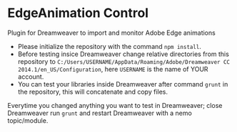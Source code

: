 # EdgeAnimation Control
Plugin for Dreamweaver to import and monitor Adobe Edge animations

* Please initialize the repository with the command `npm install`.
* Before testing insice Dreamweaver change relative directories from this repository to `C:/Users/USERNAME/AppData/Roaming/Adobe/Dreamweaver CC 2014.1/en_US/Configuration`, here `USERNAME` is the name of YOUR account.
* You can test your libraries inside Dreamweaver after command `grunt` in the repository, this will concatenate and copy files. 

Everytime you changed anything you want to test in Dreamweaver; close Dreamweaver run `grunt` and restart Dreamweaver with a nemo topic/module.